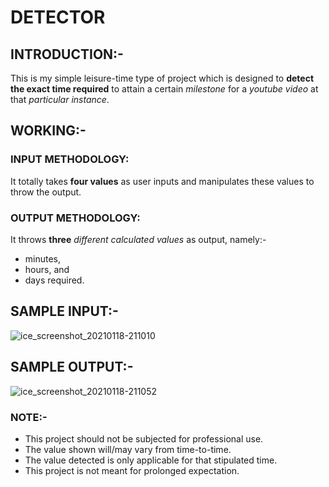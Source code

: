 # DETECTOR

## INTRODUCTION:-

This is my simple leisure-time type of project which is designed to **detect the exact time required** to attain a certain _milestone_ for a _youtube video_ at that _particular instance_. 

## WORKING:-

### INPUT METHODOLOGY:

It totally takes **four values** as user inputs and manipulates these values to throw the output.

### OUTPUT METHODOLOGY:

It throws **three** _different calculated values_ as output, namely:-
- minutes,
- hours, and
- days required.

## SAMPLE INPUT:-

![ice_screenshot_20210118-211010](https://user-images.githubusercontent.com/64918181/104935829-bc78c380-59d1-11eb-91cd-00af963bbe21.png)


## SAMPLE OUTPUT:-

![ice_screenshot_20210118-211052](https://user-images.githubusercontent.com/64918181/104935832-bda9f080-59d1-11eb-9649-7c3c27261b72.png)

### NOTE:-

- This project should not be subjected for professional use.
- The value shown will/may vary from time-to-time.
- The value detected is only applicable for that stipulated time.
- This project is not meant for prolonged expectation.

